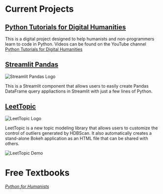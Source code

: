 # Current Projects

## [Python Tutorials for Digital Humanities](www.pythonhumanities.com)
This is a digital project designed to help humanists and non-programmers learn to code in Python. Videos can be found on the YouTube channel [Python Tutorials for Digital Humanities](youtube.com/@python-programming)

## [Streamlit Pandas](https://github.com/wjbmattingly/streamlit-pandas)

![Streamlit Pandas Logo](https://github.com/wjbmattingly/streamlit-pandas/raw/main/images/streamlit-pandas-logo-blue.png)

This is a Streamlit component that allows users to easily create Pandas DataFrame query appliactions in Streamlit with just a few lines of Python.

## [LeetTopic](https://github.com/wjbmattingly/LeetTopic)

![LeetTopic Logo](https://github.com/wjbmattingly/LeetTopic/raw/main/images/LeeTopic.png)

LeetTopic is a new topic modeling library that allows users to customize the control of outliers generated by HDBScan. It also automatically creates a stand-alone Bokeh application as an HTML file that can be shared with others.

![LeetTopic Demo](https://github.com/wjbmattingly/LeetTopic/raw/main/images/leet-demo.png)



# Free Textbooks
*[Python for Humanists](python-textbook.pythonhumanities.com)*
